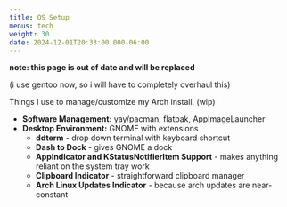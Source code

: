 ```yaml
---
title: OS Setup
menus: tech
weight: 30
date: 2024-12-01T20:33:00.000-06:00
---
```


**note: this page is out of date and will be replaced**

(i use gentoo now, so i will have to completely overhaul this)

Things I use to manage/customize my Arch install. (wip)

- **Software Management:** yay/pacman, flatpak, AppImageLauncher
- **Desktop Environment:** GNOME with extensions
    - **ddterm** - drop down terminal with keyboard shortcut
    - **Dash to Dock** - gives GNOME a dock
    - **AppIndicator and KStatusNotifierItem Support** - makes anything reliant on the system tray work
    - **Clipboard Indicator** - straightforward clipboard manager
    - **Arch Linux Updates Indicator** - because arch updates are near-constant